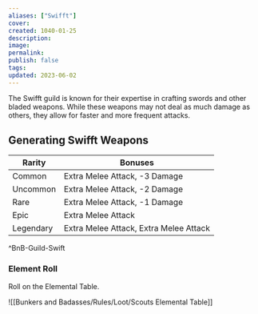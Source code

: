 ```yaml
---
aliases: ["Swifft"]
cover: 
created: 1040-01-25
description: 
image: 
permalink: 
publish: false
tags: 
updated: 2023-06-02
---
```


The Swifft guild is known for their expertise in crafting swords and other bladed weapons. While these weapons may not deal as much damage as others, they allow for faster and more frequent attacks.

## Generating Swifft Weapons

| Rarity    | Bonuses                                |
| --------- | -------------------------------------- |
| Common    | Extra Melee Attack, -3 Damage          |
| Uncommon  | Extra Melee Attack, -2 Damage          |
| Rare      | Extra Melee Attack, -1 Damage          |
| Epic      | Extra Melee Attack                     |
| Legendary | Extra Melee Attack, Extra Melee Attack |
^BnB-Guild-Swift
### Element Roll

Roll on the Elemental Table.

![[Bunkers and Badasses/Rules/Loot/Scouts Elemental Table]]
